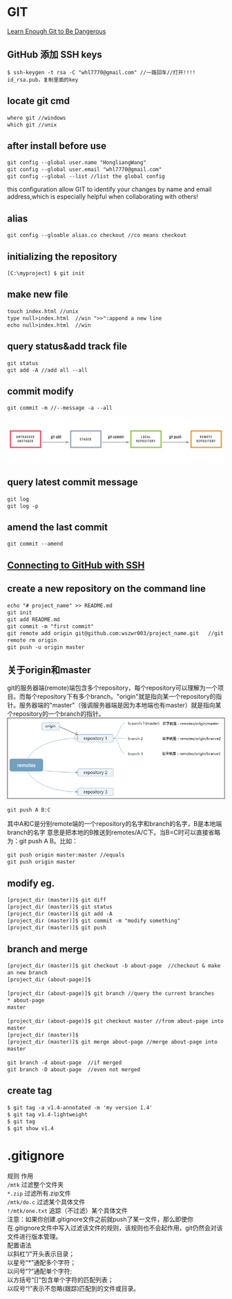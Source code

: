 # GIT
[Learn Enough Git to Be Dangerous](https://www.learnenough.com/git-tutorial?single_page=1#cha-1_footnote-4)
## GitHub 添加 SSH keys
```
$ ssh-keygen -t rsa -C "whl7770@gmail.com" //一路回车//打开!!!! id_rsa.pub，复制里面的key
```
## locate git cmd      
```
where git //windows
which git //unix
```
## after install before use
```
git config --global user.name "HongliangWang"
git config --global user.email "whl7770@gmail.com"
git config --global --list //list the global config
```
this configuration allow GIT to identify your changes by name and email address,which is especially helpful when collaborating with others!
## alias
```
git config --gloable alias.co checkout //co means checkout
```
## initializing the repository
```
[C:\myproject] $ git init
```
## make new file
```
touch index.html //unix
type null>index.html  //win ">>":append a new line
echo null>index.html  //win
```
## query status&add track file
```
git status
git add -A //add all --all
```
## commit modify
```
git commit -m //--message -a --all
```
![](./src/git_status_sequence.png)
## query latest commit message
```
git log
git log -p
```
## amend the last commit
```
git commit --amend
```
## [Connecting to GitHub with SSH](https://help.github.com/en/articles/connecting-to-github-with-ssh)

## create a new repository on the command line
```
echo "# project_name" >> README.md
git init
git add README.md
git commit -m "first commit"
git remote add origin git@github.com:wszwr003/project_name.git   //git remote rm origin
git push -u origin master
```
## 关于origin和master
git的服务器端(remote)端包含多个repository，每个repository可以理解为一个项目。而每个repository下有多个branch。"origin"就是指向某一个repository的指针。服务器端的"master"（强调服务器端是因为本地端也有master）就是指向某个repository的一个branch的指针。
![](./src/origin_master.png)
```
git push A B:C     
```
其中A和C是分别remote端的一个repository的名字和branch的名字，B是本地端branch的名字
意思是把本地的B推送到remotes/A/C下。当B=C时可以直接省略为：git push A B。比如：
```
git push origin master:master //equals
git push origin master
```

## modify eg.
```
[project_dir (master)]$ git diff
[project_dir (master)]$ git status
[project_dir (master)]$ git add -A
[project_dir (master)]$ git commit -m "modify something"
[project_dir (master)]$ git push
```
## branch and merge
```
[project_dir (master)]$ git checkout -b about-page  //checkout & make an new branch
[project_dir (about-page)]$

[project_dir (about-page)]$ git branch //query the current branches
* about-page
master

[project_dir (about-page)]$ git checkout master //from about-page into master
[project_dir (master)]$
[project_dir (master)]$ git merge about-page //merge about-page into master

git branch -d about-page  //if merged
git branch -D about-page  //even not merged
```
## create tag
```
$ git tag -a v1.4-annotated -m 'my version 1.4'
$ git tag v1.4-lightweight 
$ git tag
$ git show v1.4
```
# .gitignore
规则  作用  
`/mtk`    过滤整个文件夹  
`*.zip`   过滤所有.zip文件  
`/mtk/do.c`   过滤某个具体文件  
`!/mtk/one.txt`   追踪（不过滤）某个具体文件  
注意：如果你创建.gitignore文件之前就push了某一文件，那么即使你在.gitignore文件中写入过滤该文件的规则，该规则也不会起作用，git仍然会对该文件进行版本管理。  
配置语法  
以斜杠“/”开头表示目录；  
以星号“*”通配多个字符；  
以问号“?”通配单个字符;  
以方括号“[]”包含单个字符的匹配列表；  
以叹号“!”表示不忽略(跟踪)匹配到的文件或目录。  